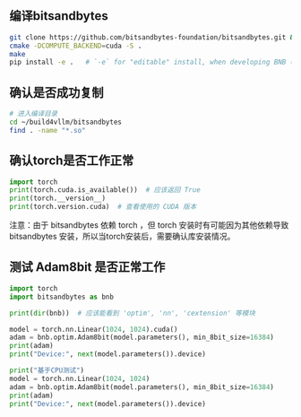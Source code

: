 ## 编译bitsandbytes

``` bash
git clone https://github.com/bitsandbytes-foundation/bitsandbytes.git && cd bitsandbytes/
cmake -DCOMPUTE_BACKEND=cuda -S .
make
pip install -e .   # `-e` for "editable" install, when developing BNB (otherwise leave that out)
```

## 确认是否成功复制
``` bash
# 进入编译目录
cd ~/build4vllm/bitsandbytes
find . -name "*.so"
```

## 确认torch是否工作正常
``` python
import torch
print(torch.cuda.is_available())  # 应该返回 True
print(torch.__version__)
print(torch.version.cuda)  # 查看使用的 CUDA 版本
```

注意：由于 bitsandbytes 依赖 torch ，但 torch 安装时有可能因为其他依赖导致 bitsandbytes 安装，所以当torch安装后，需要确认库安装情况。

## 测试 Adam8bit 是否正常工作
``` python
import torch
import bitsandbytes as bnb

print(dir(bnb))  # 应该能看到 'optim', 'nn', 'cextension' 等模块

model = torch.nn.Linear(1024, 1024).cuda()
adam = bnb.optim.Adam8bit(model.parameters(), min_8bit_size=16384)
print(adam)
print("Device:", next(model.parameters()).device)

print("基于CPU测试")
model = torch.nn.Linear(1024, 1024)
adam = bnb.optim.Adam8bit(model.parameters(), min_8bit_size=16384)
print(adam)
print("Device:", next(model.parameters()).device)
```

